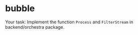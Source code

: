 # bubble

Your task:
Implement the function `Process` and `FilterStream` in backend/orchestra package.
